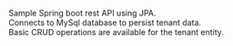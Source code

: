 Sample Spring boot rest API using JPA.<br />
Connects to MySql database to persist tenant data.<br />
Basic CRUD operations are available for the tenant entity.<br />
